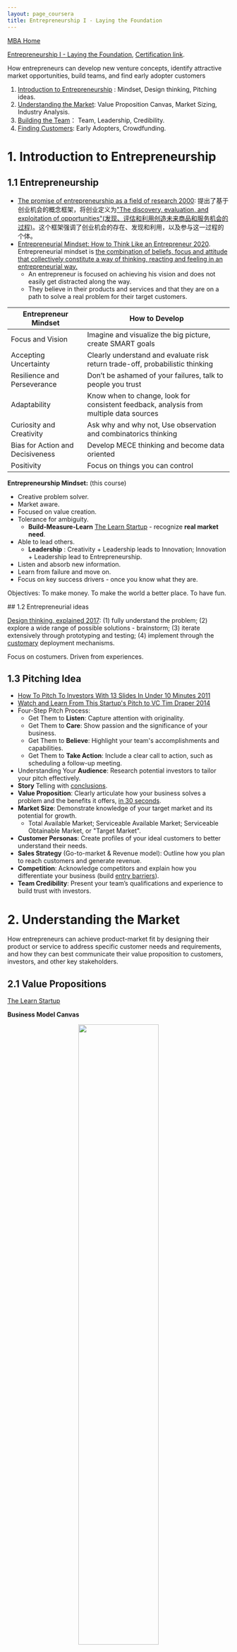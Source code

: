 ```yaml
---
layout: page_coursera
title: Entrepreneurship I - Laying the Foundation
---
```


[MBA Home](../../0index)

[Entrepreneurship I - Laying the Foundation](https://www.coursera.org/learn/entrepreneurship-1/home/week/1), [Certification link](https://www.coursera.org/account/accomplishments/verify/H8PNBNHMXEJG).

How entrepreneurs can develop new venture concepts, identify attractive market opportunities, build teams, and find early adopter customers
1. [Introduction to Entrepreneurship](#l1) : Mindset, Design thinking, Pitching ideas.
2. [Understanding the Market](#l2): Value Proposition Canvas, Market Sizing, Industry Analysis.
3. [Building the Team](#l3)： Team, Leadership, Credibility.
4. [Finding Customers](#l4): Early Adopters, Crowdfunding.


<a name="l1"></a>
# 1. Introduction to Entrepreneurship

## 1.1 Entrepreneurship
<p></p>

* [The promise of entrepreneurship as a field of research 2000](https://entrepreneurscommunicate.pbworks.com/f/Shane%2520%252B%2520Venkat%2520-%2520Ent%2520as%2520field.pdf): 提出了基于创业机会的概念框架，将创业定义为<u>"The discovery, evaluation, and exploitation of opportunities"(发现、评估和利用创造未来商品和服务机会的过程)</u>。这个框架强调了创业机会的存在、发现和利用，以及参与这一过程的个体。
* [Entrepreneurial Mindset: How to Think Like an Entrepreneur 2020](https://www.founderjar.com/entrepreneurial-mindset/). Entrepreneurial mindset is <u>the combination of beliefs, focus and attitude that collectively constitute a way of thinking, reacting and feeling in an entrepreneurial way.</u>
  * An entrepreneur is focused on achieving his vision and does not easily get distracted along the way.
  * They believe in their products and services and that they are on a path to solve a real problem for their target customers.

| Entrepreneur Mindset          | How to Develop                                                                 |
|-------------------------------|---------------------------------------------------------------------------------|
| Focus and Vision              | Imagine and visualize the big picture, create SMART goals                         |
| Accepting Uncertainty          | Clearly understand and evaluate risk return trade-off, probabilistic thinking    |
| Resilience and Perseverance    | Don’t be ashamed of your failures, talk to people you trust                       |
| Adaptability                  | Know when to change, look for consistent feedback, analysis from multiple data sources |
| Curiosity and Creativity       | Ask why and why not, Use observation and combinatorics thinking                   |
| Bias for Action and Decisiveness| Develop MECE thinking and become data oriented                                   |
| Positivity                    | Focus on things you can control                                                |


**Entrepreneurship Mindset:** (this course)
* Creative problem solver.
* Market aware.
* Focused on value creation.
* Tolerance for ambiguity.
  * **Build-Measure-Learn** [The Learn Startup](/Study/MBA/company/03leanstartup) - recognize **real market need**.
* Able to lead others.
  * **Leadership** : Creativity + Leadership leads to Innovation; Innovation + Leadership lead to Entrepreneurship.
* Listen and absorb new information.
* Learn from failure and move on.
* Focus on key success drivers - once you know what they are.

<h>Objectives: To make money. To make the world a better place. To have fun.</h>
<p></p>
## 1.2 Entrepreneurial ideas

[Design thinking, explained 2017](https://mitsloan.mit.edu/ideas-made-to-matter/design-thinking-explained): (1) fully understand the problem; (2) explore a wide range of possible solutions - brainstorm; (3) iterate extensively through prototyping and testing; (4) implement through the <u>customary</u> deployment mechanisms.

Focus on costumers. Driven from experiences.

## 1.3 Pitching Idea
<p></p>

* [How To Pitch To Investors With 13 Slides In Under 10 Minutes 2011](https://www.youtube.com/watch?v=f-m8G9DMTZQ)
* [Watch and Learn From This Startup's Pitch to VC Tim Draper 2014](https://www.youtube.com/watch?v=18H5FBoGL3o)
* Four-Step Pitch Process:
  * Get Them to **Listen**: Capture attention with originality.
  * Get Them to **Care**: Show passion and the significance of your business.
  * Get Them to **Believe**: Highlight your team's accomplishments and capabilities.
  * Get Them to **Take Action**: Include a clear call to action, such as scheduling a follow-up meeting.
* Understanding Your **Audience**: Research potential investors to tailor your pitch effectively.
* **Story** Telling with <u>conclusions</u>.
* **Value Proposition**: Clearly articulate how your business solves a problem and the benefits it offers, <u>in 30 seconds</u>.
* **Market Size**: Demonstrate knowledge of your target market and its potential for growth.
  * Total Available Market; Serviceable Available Market; Serviceable Obtainable Market, or "Target Market".
* **Customer Personas**: Create profiles of your ideal customers to better understand their needs.
* **Sales Strategy** (Go-to-market & Revenue model): Outline how you plan to reach customers and generate revenue.
* **Competition**: Acknowledge competitors and explain how you differentiate your business (build <u>entry barriers</u>).
* **Team Credibility**: Present your team’s qualifications and experience to build trust with investors.

<a name="l2"></a>
# 2. Understanding the Market

How entrepreneurs can achieve product-market fit by designing their product or service to address specific customer needs and requirements, and how they can best communicate their value proposition to customers, investors, and other key stakeholders.

## 2.1 Value Propositions

[The Learn Startup](/Study/MBA/company/03leanstartup)

**Business Model Canvas**
<div align="center">    
<img src="https://miro.medium.com/v2/resize:fit:1024/0*Gew7xxse9uN8Zkdz.jpg" width="60%"/>
</div>

**Value Proposition Canvas** (costumers buy the solutions)

<div align="center">    
<img src="https://www.b2binternational.com/wp-content/uploads/2018/03/value-proposition-canvas.png" width="60%"/>
</div>

## 2.2 Market Sizing

[TAM SAM SOM - what it means and why it matters](https://www.thebusinessplanshop.com/blog/en/entry/tam_sam_som):
Investors often ask about market size to assess the potential for revenue and sustainability.
Total Available Market; Serviceable Available Market; Serviceable Obtainable Market.

* Target Market Selection.
* Investor Expectations :
  * SOM should support a viable business.
  * Capturing more of SAM should result in attractive returns.
  * Dominating SAM and capturing more of TAM should result in a "home run".
* Estimation method : <u>Top-Down vs. Bottom-Up.</u>
* Steps;
  1. Define target customers. create a customer archetype.
  2. Estimate the total number of target customers.
  3. Estimate your penetration rate. (the percentage who need to buy now)
  4. Calculate the potential market size : Volume = #Customers * penetration rate; Revenue = Volume * price.

## 2.3 Industry Analysis
<p></p>

* **PEST** - external factors： [What Is a PEST Analysis?](https://www.businessnewsdaily.com/5512-pest-analysis-definition-examples-template.html) - political, economic, social and technological factors.
* [Five Force Analysis](/Study/MBA/strategy/2strategy/#l2) - Threat of Entry, Threat of Substitutes, Bargaining Power of Buyers, Bargaining Power of Suppliers, Intensity of Rivalry.
* **Industry Mapping** - visualize the value chain and identify where to compete effectively.

<a name="l3"></a>
# 3. Building the Team

## 3.1 Team Building
<p></p>

* [What makes a successful startup team 2019](https://hbr.org/2019/03/what-makes-a-successful-startup-team) -  study of 95 new startup teams in the Netherlands. While experience broadens the teams’ resource pool, helps people identify opportunities, and is positively related to team effectiveness, a team also needs soft skills to truly thrive. Specifically, they found that <u>shared entrepreneurial passion and shared strategic vision</u> are required to get to superior team performance.
* [5 steps for building a great startup team 2014](https://www.inc.com/john-rampton/5-steps-for-building-a-great-startup-team.html) : (1) Identify Positions; (2) Advisers, Contracts, Partners vs. Full Timers; (3) Identify Candidates; (4) The Hiring Process; (5) Post-Hire.
* [Don’t start a company with your business school pals 2013](https://hbr.org/2013/11/dont-start-a-company-with-your-business-school-pals): 共享相似的盲点和弱点，在技术或市场洞察力上存在不足；价值观和财务观念的差异可能引发冲突；而且，商学院环境中形成的关系可能无法准确反映一个人在现实商业世界中的表现。


**Roles** in a Startup: Successful teams typically consist of three key roles:
* **Domain Expert**: Understands the industry and customer needs.
* **Product Expert**: Responsible for designing and building the product.
* **Business Expert**: Manages resources and operations.

Team Dynamics: Founders should have a shared vision and trust each other. Diversity in skills and perspectives is essential for problem-solving.

Key Early Hires: Sales; Product development and engineering; Customer support and engagement; Marketing; Production; Operations; Finance.

Recruitment: Great talent is crucial, and personal networks are often the best source for finding team members. Candidates should thrive in a startup environment and be adaptable.

Advisors: Engaging experienced advisors can provide valuable insights and connections.

## 3.2 Leadership
<p></p>
* [7 Ways to Lead Successful Entrepreneurial Teams 2016](https://www.entrepreneur.com/leadership/7-ways-to-lead-successful-entrepreneurial-teams/279438)
* [6 Habits of Effective Entrepreneurial Leadership 2016](https://www.entrepreneur.com/leadership/6-habits-of-effective-entrepreneurial-leadership/274374)


**Definition of Entrepreneurial Leadership**: Organizing a group to achieve common goals by managing risk, innovating, and adapting to change.
- **Leadership Styles**:
  - **Participative Leadership**: Emphasizes teamwork and consensus, allowing team members to contribute to decision-making.
  - **Assertive Leadership**: More autocratic, where the leader communicates a vision and assigns tasks, leading to quicker decision-making but potentially less team motivation.
- **Key Responsibilities of Leaders**:
  - Serve as role models, projecting confidence and optimism.
  - Prioritize creative problem-solving and action, even with limited information.
  - Recruit and motivate a strong team, ensuring high performance.
  - Communicate the company vision and create a sense of urgency with milestones.
  - Manage resources effectively, including finances and human resources.
  - Maintain personal integrity and manage stress to lead effectively.

## 3.3 Building Credibility

Building credibility is essential for attracting customers and investors, especially in the competitive startup environment. (Most startup fall, how to persuade others)
**Persuasion and Evidence**: To persuade others to follow, leaders must demonstrate their knowledge and capability.

1. Highlight your team's **track record**.
  - Relevant Experience: Sharing relevant past experiences, especially from similar startups, can enhance credibility.
2. Show that you fully understand the opportunity (done your **homework**)
  - **Market Research**: Conducting thorough market research shows diligence and understanding of customer needs.
  - **Customer Discovery**: Engaging with potential customers to validate assumptions is crucial.
  - **Comparable Companies**: to help understand and persuade that the business model could success.
3. Make yourself a **A Trusted Authority**:
  * An early web presence; Social Media; Blogs; White papers and PR; Search Engine.
4. **Minimum Viable Product (MVP)**: An MVP helps demonstrate the value proposition and gather feedback.
5. Early Adopters.
  * Real sales is convincing.
  * Turn early adopters into evangelists.
5. **Partnerships**: Collaborating with credible partners can enhance trustworthiness.
6. **Milestones**: Achieving specific milestones can validate the business model and reduce perceived risks.

<a name="l4"></a>
# 4. Finding Customers

## 4.1 Customer Discovery

The goal is to get the **Facts**.

* [Customer Discovery: Tools and Resources 2020](https://www.futurefounders.com/news-article/customer-discovery-tools-and-resources/) - [What is Customer Discovery? A 4-Step Guide to Building the Right Product for the Right Customers 2017](https://www.futurefounders.com/news-article/what-is-customer-discovery-4-step-guide-to-building-the-right-product-for-the-right-customers/?gclid=CjwKCAjwoZWHBhBgEiwAiMN66dsvDaLrcwlQ6U_UByl0h-1YMqOryFOWDYItDjrjZRpHlitu7f3WbhoCqJIQAvD_BwE)
  1. Define a Hypothesis - <u>My idea solves [insert problem] by [insert solution].</u> (Problem, Solution, Price, Go-to-Market)
  2. Define Your <u>Assumptions</u> (create a hypothetical customer persona and think through the assumptions):
    * The problem you addressed is actually a problem
    * The solution you propose will actually solve the problem
    * The market you plan to target has this problem
    * The market you plan to target will be willing to pay for your solution
  3. (Getting Interviews and) Ask (Good) Questions -  “get out of the building” and ask some questions - <u>letting the customer lead the conversation.</u>
  4. Evaluate and Refine
* Getting Interviews:
  * Avoid people who know you.
  * Ask for referrals.
  * Go where the customers are.
  * Linkedln and alumni networks.
  * Gatekeepers / Executive Assistants.
  * Create a landing page.
* [Customer Discovery: What Do You Ask, with Justin Wilcox](https://www.youtube.com/watch?v=OTkP2JDeGWM) (With Emotions, More Repeats, More Whys. And <u>No Pitching</u>)
  - Tell me a story about the last time ...
  - What was hardest? Why was that hard?
  - How do you solve it now?
  - Why is that not awesome?

## 4.2 Early Adopters

* [The Secret to Finding (and Winning Over) Early Adopters 2015](https://www.inc.com/women-2/how-to-find-and-win-over-early-adopters.html) : (1) Social Media; (2) Put Yourself in Your Target Market’s Shoes; (3) Create an Acquisition Strategy, map out the buying process.
* [Early Adopter](https://corporatefinanceinstitute.com/resources/valuation/early-adopter/)
* [The pros and cons of early adopters 2024](https://www.three-brains.com/marketing/the-pros-and-cons-of-early-adopters/)
  * Pros : Low barriers to trial; Highly engaged in the category; Word-of-mouth; Influencers.
  * Cons : Demanding; Critical; They don’t like mainstream products.

## 4.3 Crowdfunding

(1) **Rewards-Based Crowdfunding**: Entrepreneurs offer rewards, typically their product, in exchange for contributions. (e.g. Kickstarter, Indiegogo, ...)

(2) *Equity Crowdfunding*: Allows businesses to raise funds by selling shares to both accredited and non-accredited investors.
